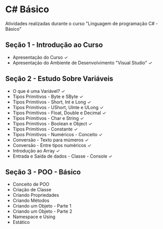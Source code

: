 # C# Básico
Atividades realizadas durante o curso "Linguagem de programação C# - Básico"

## Seção 1 - Introdução ao Curso

- Apresentação do Curso ✓
- Apresentação do Ambiente de Desenvolvimento "Visual Studio" ✓

## Seção 2 - Estudo Sobre Variáveis

- O que é uma Variável? ✓
- Tipos Primitivos - Byte e SByte ✓
- Tipos Primitivos - Short, Int e Long ✓
- Tipos Primitivos - UShort, UInte e ULong ✓
- Tipos Primitivos - Float, Double e Decimal ✓
- Tipos Primitivos - Char e String ✓
- Tipos Primitivos - Boolean e Object ✓
- Tipos Primitivos - Constante ✓
- Tipos Primitivos - Numéricos - Conceito ✓
- Conversão - Texto para múmeros ✓
- Conversão - Entre tipos numéricos ✓
- Introdução ao Array ✓
- Entrada e Saída de dados - Classe - Console ✓

## Seção 3 - POO - Básico

- Conceito de POO
- Criação de Classe
- Criando Propriedades
- Criando Métodos
- Criando um Objeto - Parte 1
- Criando um Objeto - Parte 2 
- Namespace e Using
- Estático


